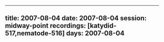 
---
title: 2007-08-04
date:  2007-08-04
session: midway-point
recordings: [katydid-517,nematode-516]
days: 2007-08-04
---
